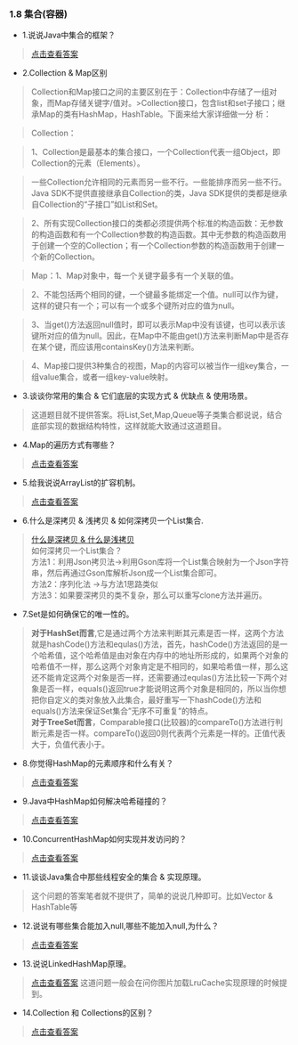 ### 1.8 集合(容器)

- 1.说说Java中集合的框架？

> [点击查看答案](https://www.cnblogs.com/cao-yin/p/9608250.html)

- 2.Collection & Map区别

>Collection和Map接口之间的主要区别在于：Collection中存储了一组对象，而Map存储关键字/值对。>Collection接口，包含list和set子接口；继承Map的类有HashMap，HashTable。下面来给大家详细做一分
>析：

>Collection：

>1、Collection是最基本的集合接口，一个Collection代表一组Object，即Collection的元素（Elements）。

>一些Collection允许相同的元素而另一些不行。一些能排序而另一些不行。Java SDK不提供直接继承自Collection的类，Java SDK提供的类都是继承自Collection的“子接口”如List和Set。

>2、所有实现Collection接口的类都必须提供两个标准的构造函数：无参数的构造函数和有一个Collection参数的构造函数。其中无参数的构造函数用于创建一个空的Collection；有一个Collection参数的构造函数用于创建一个新的Collection。

>Map：1、Map对象中，每一个关键字最多有一个关联的值。

>2、不能包括两个相同的键，一个键最多能绑定一个值。null可以作为键，这样的键只有一个；可以有一个或多个键所对应的值为null。

>3、当get()方法返回null值时，即可以表示Map中没有该键，也可以表示该键所对应的值为null。因此，在Map中不能由get()方法来判断Map中是否存在某个键，而应该用containsKey()方法来判断。

>4、Map接口提供3种集合的视图，Map的内容可以被当作一组key集合，一组value集合，或者一组key-value映射。

- 3.谈谈你常用的集合 & 它们底层的实现方式 & 优缺点 & 使用场景。

> 这道题目就不提供答案。将List,Set,Map,Queue等子类集合都说说，结合底部实现的数据结构特性，这样就能大致通过这道题目。

- 4.Map的遍历方式有哪些？

> [点击查看答案](https://www.cnblogs.com/fqfanqi/p/6187085.html)

- 5.给我说说ArrayList的扩容机制。

> [点击查看答案](https://blog.csdn.net/zymx14/article/details/78324464)

- 6.什么是深拷贝 & 浅拷贝 & 如何深拷贝一个List集合. 

> [什么是深拷贝 & 什么是浅拷贝](https://www.cnblogs.com/qlky/p/7348353.html)  
> 如何深拷贝一个List集合？  
> 方法1：利用Json拷贝法->利用Gson库将一个List集合映射为一个Json字符串，然后再通过Gson库解析Json成一个List集合即可。  
> 方法2：序列化法 ->与方法1思路类似  
> 方法3：如果要深拷贝的类不复杂，那么可以重写clone方法并遍历。  

- 7.Set是如何确保它的唯一性的。

> **对于HashSet而言**,它是通过两个方法来判断其元素是否一样，这两个方法就是hashCode()方法和equlas()方法，首先，hashCode()方法返回的是一个哈希值，这个哈希值是由对象在内存中的地址所形成的，如果两个对象的哈希值不一样，那么这两个对象肯定是不相同的，如果哈希值一样，那么这还不能肯定这两个对象是否一样，还需要通过equlas()方法比较一下两个对象是否一样，equals()返回true才能说明这两个对象是相同的，所以当你想把你自定义的类对象放入此集合，最好重写一下hashCode()方法和equals()方法来保证Set集合”无序不可重复”的特点。  
> **对于TreeSet而言**，Comparable接口(比较器)的compareTo()方法进行判断元素是否一样。compareTo()返回0则代表两个元素是一样的。正值代表大于，负值代表小于。

- 8.你觉得HashMap的元素顺序和什么有关？

> [点击查看答案](https://blog.csdn.net/vking_wang/article/details/14166593)

- 9.Java中HashMap如何解决哈希碰撞的？

> [点击查看答案](https://blog.csdn.net/luo_da/article/details/77507315)

- 10.ConcurrentHashMap如何实现并发访问的？

> [点击查看答案](https://www.cnblogs.com/kaffeetrinken/p/8545417.html)

- 11.谈谈Java集合中那些线程安全的集合 & 实现原理。

> 这个问题的答案笔者就不提供了，简单的说说几种即可。比如Vector & HashTable等

- 12.说说有哪些集合能加入null,哪些不能加入null,为什么？

> [点击查看答案](https://blog.csdn.net/ml1990s/article/details/11649237)

- 13.说说LinkedHashMap原理。

> [点击查看答案](https://www.cnblogs.com/whgk/p/6169622.html)
> 这道问题一般会在问你图片加载LruCache实现原理的时候提到。

- 14.Collection 和 Collections的区别？

> [点击查看答案](https://www.cnblogs.com/cathyqq/p/5279859.html)